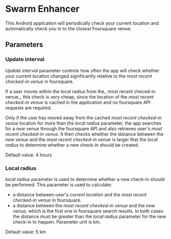 # Swarm Enhancer
This Android application will periodically check your current location and automatically check you in to the closest Foursquare venue.

## Parameters
### Update interval
_Update interval_ parameter controls how often the app will check whether your current location changed significantly relative to the _most recent checked-in venue_ in foursquare.

If a user moves within the _local radius_ from the_ most recent checed-in venue_, this check is very cheap, since the location of the _most recent checked-in venue_ is cached in the application and no foursquare API requests are required.

Only if the user has moved away from the cached _most recent checked-in venue_ location for more than the _local radius_ parameter, the app searches for a _new venue_ through the foursquare API and also retrieves user's _most recent checked-in venue_. It then checks whether the distance between the _new venue_ and the _most recent checked-in venue_ is larger that the _local radius_ to determine whether a new check-in should be created.

Default value: 4 hours

### Local radius
_local radius_ parameter is used to determine whether a new check-in should be performed. This parameter is used to calculate:
* a distance between user's _current location_ and the _most recent checked-in venue_ in foursquare.
* a distance between the _most recent checked-in venue_ and the _new venue_, which is the first one in foursquare search results.
In both cases the distance must be greater than the _local radius_ parameter for the new check-in to happen. Parameter unit is km.

Default value: 5 km
